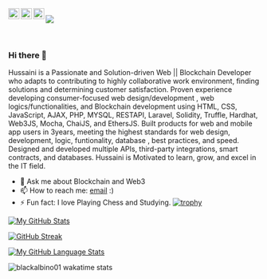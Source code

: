 <a href="https://www.instagram.com/hussainmauwal01/">
  <img align="left" alt="Hussain's Instagram" width="22px" src="https://raw.githubusercontent.com/hussainweb/hussainweb/main/icons/instagram.png" />
</a>
<a href="https://www.twitter.com/HussainMAuwal">
  <img align="left" alt="Hussaini Muhammad Auwal | Twitter" width="22px" src="https://raw.githubusercontent.com/peterthehan/peterthehan/master/assets/twitter.svg" />
</a>
<a href="https://www.linkedin.com/in/hussainmauwal/">
  <img align="left" alt="Hussain's LinkedIN" width="22px" src="https://raw.githubusercontent.com/peterthehan/peterthehan/master/assets/linkedin.svg" />
</a>

![](https://visitor-badge.glitch.me/badge?page_id=blackalbino01.blackalbino01)

<br />



### Hi there 👋


Hussaini is a Passionate and Solution-driven Web || Blockchain Developer who adapts to contributing to highly collaborative work environment, finding solutions and determining customer satisfaction. Proven experience developing consumer-focused web design/development , web logics/functionalities, and Blockchain development using HTML, CSS, JavaScript, AJAX, PHP, MYSQL, RESTAPI, Laravel, Solidity, Truffle, Hardhat, Web3JS, Mocha, ChaiJS, and EthersJS. Built products for web and mobile app users in 3years, meeting the highest standards for web design, development, logic, funtionality, database , best practices, and speed. Designed and developed multiple APIs, third-party integrations, smart contracts, and databases. Hussaini is Motivated to learn, grow, and excel in the IT field.

 

- 💬 Ask me about Blockchain and Web3
- 📫 How to reach me: [email](mailto:hauwal4969@gmail.com) :)
- ⚡ Fun fact: I love Playing Chess and Studying.
[![trophy](https://github-profile-trophy.vercel.app/?username=blackalbino01&theme=onedark)](https://github.com/ryo-ma/github-profile-trophy)


[![My GitHub Stats](https://github-readme-stats.vercel.app/api/?username=blackalbino01&count_private=true&theme=tokyonight&showicons=true)]()

[![GitHub Streak](https://github-readme-streak-stats.herokuapp.com/?user=blackalbino01&theme=dark)](https://git.io/streak-stats)

[![My GitHub Language Stats](https://github-readme-stats.vercel.app/api/top-langs/?username=blackalbino01&langs_count=5&theme=tokyonight)]()

![blackalbino01 wakatime stats](https://github-readme-stats.vercel.app/api/wakatime?username=blackalbino1&layout=compact&theme=blue-green)



